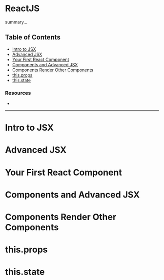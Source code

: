 # ReactJS

summary...


## Table of Contents

- [Intro to JSX](#intro-to-jsx)
- [Advanced JSX](#advanced-jsx)
- [Your First React Component](#your-first-react-component)
- [Components and Advanced JSX](#components-and-advanced-jsx)
- [Components Render Other Components](#components-render-other-components)
- [this.props](#this.props)
- [this.state](#this.state)


### Resources

- []()

---

# Intro to JSX




# Advanced JSX




# Your First React Component




# Components and Advanced JSX




# Components Render Other Components




# this.props




# this.state
